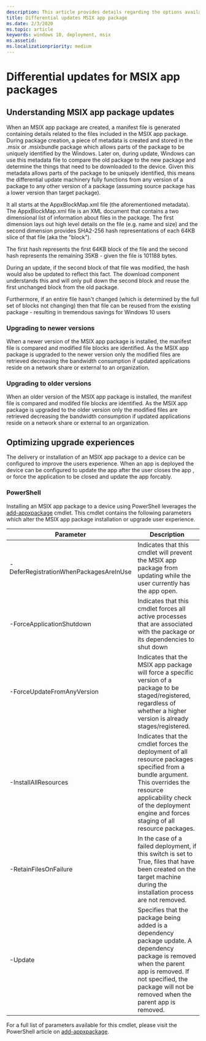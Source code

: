 ```yaml
---
description: This article provides details regarding the options available when updating an MSIX app.
title: Differential updates MSIX app package
ms.date: 2/3/2020
ms.topic: article
keywords: windows 10, deployment, msix
ms.assetid:  
ms.localizationpriority: medium
---
```

  
# Differential updates for MSIX app packages

## Understanding MSIX app package updates
When an MSIX app package are created, a manifest file is generated containing details related to the files included in the MSIX app package. During package creation, a piece of metadata is created and stored in the .msix or .msixbundle package which allows parts of the package to be uniquely identified by the Windows. Later on, during update, Windows can use this metadata file to compare the old package to the new package and determine the things that need to be downloaded to the device. Given this metadata allows parts of the package to be uniquely identified, this means the differential update machinery fully functions from any version of a package to any other version of a package (assuming source package has a lower version than target package).

It all starts at the AppxBlockMap.xml file (the aforementioned metadata). The AppxBlockMap.xml file is an XML document that contains a two dimensional list of information about files in the package. The first dimension lays out high level details on the file (e.g. name and size) and the second dimension provides SHA2-256 hash representations of each 64KB slice of that file (aka the "block").

The first hash represents the first 64KB block of the file and the second hash represents the remaining 35KB - given the file is 101188 bytes.

During an update, if the second block of that file was modified, the hash would also be updated to reflect this fact. The download component understands this and will only pull down the second block and reuse the first unchanged block from the old package.

Furthermore, if an entire file hasn't changed (which is determined by the full set of blocks not changing) then that file can be reused from the existing package - resulting in tremendous savings for Windows 10 users

### Upgrading to newer versions
When a newer version of the MSIX app package is installed, the manifest file is compared and modified file blocks are identified. As the MSIX app package is upgraded to the newer version only the modified files are retrieved decreasing the bandwidth consumption if updated applications reside on a network share or external to an organization.

### Upgrading to older versions
When an older version of the MSIX app package is installed, the manifest file is compared and modifed file blocks are identified. As the MSIX app package is upgraded to the older version only the modified files are retrieved decreasing the bandwidth consumption if updated applications reside on a network share or external to an organization.

## Optimizing upgrade experiences
The delivery or installation of an MSIX app package to a device can be configured to improve the users experience. When an app is deployed the device can be configured to update the app after the user closes the app , or force the application to be closed and update the app forcably.

### PowerShell
Installing an MSIX app package to a device using PowerShell leverages the [add-appxpackage](/powershell-msix-cmdlets.md) cmdlet. This cmdlet contains the following parameters which alter the MSIX app package installation or upgrade user experience.

| Parameter | Description |
|-|-|
| -DeferRegistrationWhenPackagesAreInUse | Indicates that this cmdlet will prevent the MSIX app package from updating while the user currently has the app open. |
| -ForceApplicationShutdown | Indicates that this cmdlet forces all active processes that are associated with the package or its dependencies to shut down |
| -ForceUpdateFromAnyVersion | Indicates that the MSIX app package will force a specific version of a package to be staged/registered, regardless of whether a higher version is already stages/registered. |
| -InstallAllResources | Indicates that the cmdlet forces the deployment of all resource packages specified from a bundle argument. This overrides the resource applicability check of the deployment engine and forces staging of all resource packages. |
| -RetainFilesOnFailure | In the case of a failed deployment, if this switch is set to True, files that have been created on the target machine during the installation process are not removed. |
| -Update | Specifies that the package being added is a dependency package update. A dependency package is removed when the parent app is removed. If not specified, the package will not be removed when the parent app is removed. |

For a full list of parameters available for this cmdlet, please visit the PowerShell article on [add-appxpackage](/powershell/module/appx/add-appxpackage?view=win10-ps).
